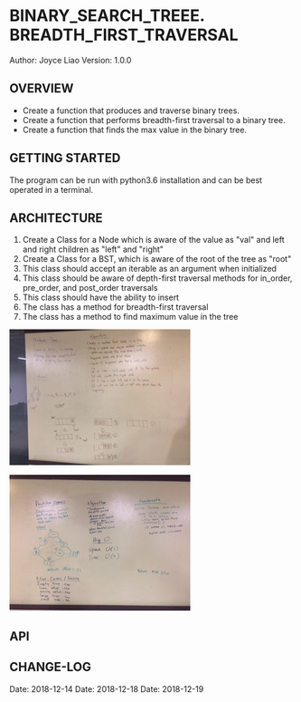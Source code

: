 # BINARY_SEARCH_TREEE. BREADTH_FIRST_TRAVERSAL


Author: Joyce Liao
Version: 1.0.0




## OVERVIEW
- Create a function that produces and traverse binary trees.
- Create a function that performs breadth-first traversal to a binary tree.
- Create a function that finds the max value in the binary tree.


## GETTING STARTED
The program can be run with python3.6 installation and can be best operated in a terminal.


## ARCHITECTURE
1. Create a Class for a Node which is aware of the value as "val" and left and right children as "left" and "right"
2. Create a Class for a BST, which is aware of the root of the tree as "root"
3. This class should accept an iterable as an argument when initialized
4. This class should be aware of depth-first traversal methods for in_order, pre_order, and post_order traversals
5. This class should have the ability to insert
6. The class has a method for breadth-first traversal
7. The class has a method to find maximum value in the tree


![whiteboarding](https://github.com/joyliao07/data_structures_and_algorithms/blob/master/assets/17_breadth_first.jpeg)


![whiteboarding](https://github.com/joyliao07/data_structures_and_algorithms/blob/master/assets/18_find_maximum_value.jpeg)



## API



## CHANGE-LOG




Date: 2018-12-14
Date: 2018-12-18
Date: 2018-12-19

